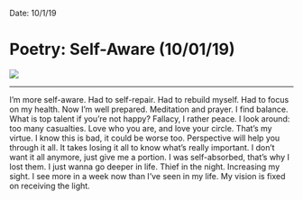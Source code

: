 Date: 10/1/19

# Poetry: Self-Aware (10/01/19)

![][image-1]

---- 

I’m more self-aware. Had to self-repair. Had to rebuild myself. Had to focus on my health. Now I’m well prepared. Meditation and prayer. I find balance. What is top talent if you’re not happy? Fallacy, I rather peace. I look around: too many casualties. Love who you are, and love your circle. That’s my virtue. I know this is bad, it could be worse too. Perspective will help you through it all. It takes losing it all to know what’s really important. I don’t want it all anymore, just give me a portion. I was self-absorbed, that’s why I lost them. I just wanna go deeper in life. Thief in the night. Increasing my sight. I see more in a week now than I’ve seen in my life. My vision is fixed on receiving the light.

[image-1]:	https://i.imgur.com/YW6IqIG.png